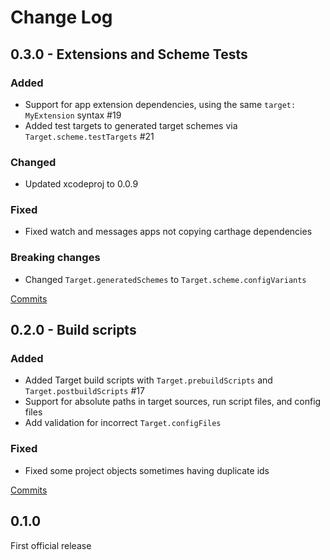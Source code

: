 # Change Log

## 0.3.0 - Extensions and Scheme Tests

### Added
- Support for app extension dependencies, using the same `target: MyExtension` syntax #19
- Added test targets to generated target schemes via `Target.scheme.testTargets` #21

### Changed
- Updated xcodeproj to 0.0.9

### Fixed
- Fixed watch and messages apps not copying carthage dependencies

### Breaking changes
- Changed `Target.generatedSchemes` to `Target.scheme.configVariants`

[Commits](https://github.com/yonaskolb/XcodeGen/compare/0.2...0.3.0)

## 0.2.0 - Build scripts

### Added
- Added Target build scripts with `Target.prebuildScripts` and `Target.postbuildScripts` #17
- Support for absolute paths in target sources, run script files, and config files
- Add validation for incorrect `Target.configFiles`

### Fixed
- Fixed some project objects sometimes having duplicate ids

[Commits](https://github.com/yonaskolb/XcodeGen/compare/0.1...0.2)

## 0.1.0
First official release

